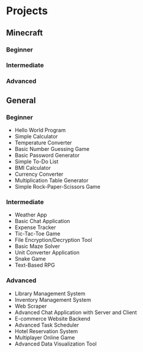 # Projects

## Minecraft
### Beginner
### Intermediate
### Advanced

## General
### Beginner
- Hello World Program
- Simple Calculator
- Temperature Converter
- Basic Number Guessing Game
- Basic Password Generator
- Simple To-Do List
- BMI Calculator
- Currency Converter
- Multiplication Table Generator
- Simple Rock-Paper-Scissors Game

### Intermediate
- Weather App
- Basic Chat Application
- Expense Tracker
- Tic-Tac-Toe Game
- File Encryption/Decryption Tool
- Basic Maze Solver
- Unit Converter Application
- Snake Game
- Text-Based RPG

### Advanced
- Library Management System
- Inventory Management System
- Web Scraper
- Advanced Chat Application with Server and Client
- E-commerce Website Backend
- Advanced Task Scheduler
- Hotel Reservation System
- Multiplayer Online Game
- Advanced Data Visualization Tool
